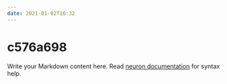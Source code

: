 ```yaml
---
date: 2021-01-02T16:32
---
```


# c576a698

Write your Markdown content here. Read [neuron documentation](https://neuron.zettel.page/2011404.html) for syntax help.

